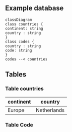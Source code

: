 ## Example database
```mermaid
classDiagram
class countries {
continent: string
country : string
}
class codes {
country : string
code: string
}
codes --< countries
```
## Tables
### Table countries
|continent | country |
|--|--|
|Europe  | Netherlands |
### Table Code


<!--stackedit_data:
eyJoaXN0b3J5IjpbODk4MDY5OTYwLC0zMzI0NTUzNjNdfQ==
-->